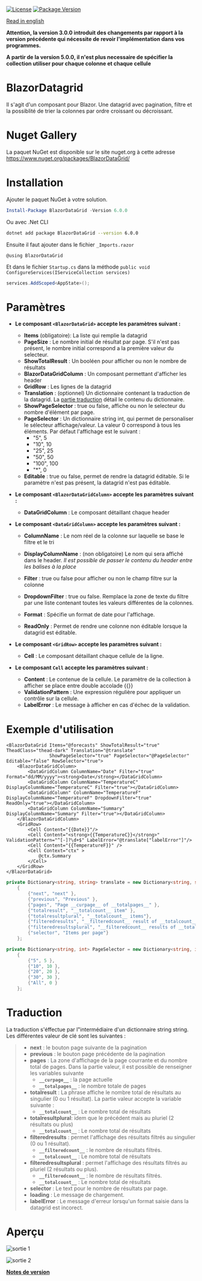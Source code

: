 [![License](https://img.shields.io/github/license/BlazorExtensions/Storage.svg?longCache=true&style=flat-square)](LICENSE)
[![Package Version](https://img.shields.io/badge/nuget-v6.0.0-blue.svg?longCache=true&style=flat-square)](https://www.nuget.org/packages/BlazorDataGrid/)

[Read in english](BlazorDatagrid.en.md)

__Attention, la version 3.0.0 introduit des changements par rapport à la version précédente qui nécessite de revoir l'implémentation dans vos programmes.__

__A partir de la version 5.0.0, il n'est plus necessaire de spécifier la collection utiliser pour chaque colonne et chaque cellule__

# BlazorDatagrid

Il s'agit d'un composant pour Blazor. Une datagrid avec pagination, filtre et la possiblité de trier la colonnes par ordre croissant ou décroissant.

# Nuget Gallery
La paquet NuGet est disponible sur le site nuget.org à cette adresse https://www.nuget.org/packages/BlazorDataGrid/

# Installation

Ajouter le paquet NuGet à votre solution. 
```powershell
Install-Package BlazorDataGrid -Version 6.0.0
```
Ou avec .Net CLI
```bash
dotnet add package BlazorDataGrid --version 6.0.0
```

Ensuite il faut ajouter dans le fichier ```_Imports.razor```
```razor
@using BlazorDataGrid
```

Et dans le fichier ```Startup.cs``` dans la méthode ```public void ConfigureServices(IServiceCollection services)```
```csharp
services.AddScoped<AppState>();
```

# Paramètres

- **Le composant `<BlazorDataGrid>` accepte les paramètres suivant :**
    -	**Items** (obligatoire): La liste qui remplie la datagrid
    -	**PageSize** : Le nombre initial de résultat par page. S'il n'est pas présent, le nombre initial correspond a la première valeur du selecteur.
    -   **ShowTotalResult** : Un booléen pour afficher ou non le nombre de résultats
    -	**BlazorDataGridColumn** : Un composant permettant d'afficher les header
    -	**GridRow** : Les lignes de la datagrid
    - **Translation** : (optionnel) Un dictionnaire contenant la traduction de la datagrid. La [partie traduction](#Traduction) détail le contenu du dictionnaire.
    - **ShowPageSelector** : true ou false, affiche ou non le selecteur du nombre d'élément par page.
    - **PageSelector** : Un dictionnaire string int, qui permet de personaliser le sélecteur affichage/valeur. La valeur 0 correspond à tous les éléments. Par défaut l'affichage est le suivant :
        - "5", 5
        - "10", 10
        - "25", 25
        - "50", 50
        - "100", 100
        - "*", 0
    - **Editable** : true ou false, permet de rendre la datagrid éditable. Si le paramètre n'est pas présent, la datagrid n'est pas éditable.    

- **Le composant ```<BlazorDataGridColumn>``` accepte les paramètres suivant :**
    -	**DataGridColumn** : Le composant détaillant chaque header

- **Le composant ```<DataGridColumn>``` accepte les paramètres suivant :**
    -	**ColumnName** : Le nom réel de la colonne sur laquelle se base le filtre et le tri
    -	**DisplayColumnName** : (non obligatoire) Le nom qui sera affiché dans le header. *Il est possible de passer le contenu du header entre les balises à la place*
    -	**Filter** : true ou false pour afficher ou non le champ filtre sur la colonne
    - **DropdownFilter** : true ou false. Remplace la zone de texte du filtre par une liste contenant toutes les valeurs différentes de la colonnes.

    - **Format** : Spécifie un format de date pour l'affichage.
    - **ReadOnly** : Permet de rendre une colonne non éditable lorsque la datagrid est éditable.

- **Le composant ```<GridRow>``` accepte les paramètres suivant :**
    - **Cell** : Le composant détaillant chaque cellule de la ligne.
- **Le composant ```Cell``` accepte les paramètres suivant :**
    - **Content** : Le contenue de la cellule. Le paramètre de la collection à afficher se place entre double accolade {{}}
    - **ValidationPattern** : Une expression régulière pour appliquer un contrôle sur la cellule.
    - **LabelError** : Le message à afficher en cas d'échec de la validation.

# Exemple d'utilisation

```razor
<BlazorDataGrid Items="@forecasts" ShowTotalResult="true" TheadClass="thead-dark" Translation="@translate"
                ShowPageSelector="true" PageSelector="@PageSelector" Editable="false" RowSelector="true">
    <BlazorDataGridColumn>
        <DataGridColumn ColumnName="Date" Filter="true" Format="dd/MM/yyyy"><strong>Date</strong></DataGridColumn>
        <DataGridColumn ColumnName="TemperatureC" DisplayColumnName="TemperatureC" Filter="true"></DataGridColumn>
        <DataGridColumn" ColumnName="TemperatureF" DisplayColumnName="TemperatureF" DropdownFilter="true" ReadOnly="true"></DataGridColumn>
        <DataGridColumn ColumnName="Summary" DisplayColumnName="Summary" Filter="true"></DataGridColumn>
    </BlazorDataGridColumn>
    <GridRow>
        <Cell Content="{{Date}}"/>
        <Cell Content="<strong>{{TemperatureC}}</strong>" ValidationPattern="^[-]?\d+$" LabelError="@translate["labelError"]"/>
        <Cell Content="{{TemperatureF}}" />
        <Cell Context="ctx" >
            @ctx.Summary
        </Cell>
    </GridRow>
</BlazorDataGrid>
```
```csharp
private Dictionary<string, string> translate = new Dictionary<string, string>
    {
        {"next", "next" },
        {"previous", "Previous" },
        {"pages", "Page __curpage__ of __totalpages__" },
        {"totalresult", "__totalcount__ item" },
        {"totalresultplural", "__totalcount__ items"},
        {"filteredresults", "__filteredcount__ result of __totalcount__ items" },
        {"filteredresultsplural", "__filteredcount__ results of __totalcount__ items"  },
        {"selector", "Items per page"}
    };

private Dictionary<string, int> PageSelector = new Dictionary<string, int>
    {
        {"5", 5 },
        {"10", 10 },
        {"20", 20 },
        {"30", 30 },
        {"All", 0 }
    };
```

# Traduction
La traduction s'éffectue par l"intermédiaire d'un dictionnaire string string.
Les différentes valeur de clé sont les suivantes : 
> - **next** : le bouton page suivante de la pagination
> - **previous** : le bouton page précédente de la pagination
> - **pages** : La zone d'affichage de la page courrante et du nombre total de pages. Dans la partie valeur, il est possible de renseigner les variables suivante
>   - **```__curpage__```** : la page actuelle
>   - **```__totalpages__```** : le nombre totale de pages
> - **totalresult** : La phrase affiche le nombre total de résultats au singulier (0 ou 1 résultat). La partie valeur accepte la variable suivante : 
>   - **```__totalcount__```** : Le nombre total de résultats
> - **totalresultplural**: idem que le précédent mais au pluriel (2 résultats ou plus)
>   - **```__totalcount__```** : Le nombre total de résultats
> - **filteredresults** : permet l'affichage des résultats filtrés au singulier (0 ou 1 résultat).
>   - **```__filteredcount__```** : le nombre de résultats filtrés.
>   - **```__totalcount__```** : Le nombre total de résultats
> - **filteredresultsplural** : permet l'affichage des résultats filtrés au pluriel (2 résultats ou plus).
>   - **```__filteredcount__```** : le nombre de résultats filtrés.
>   - **```__totalcount__```** : Le nombre total de résultats
> - **selector** : Le text pour le nombre de résultats par page.
> - **loading** : Le message de chargement.
> - **labelError** : Le message d'erreur lorsqu'un format saisie dans la datagrid est incorect.

# Aperçu
![sortie 1](content/output1.png)

![sortie 2](content/output2.png)

**[Notes de version](BlazorDatagrid_RELEASE_NOTE.md)** 

